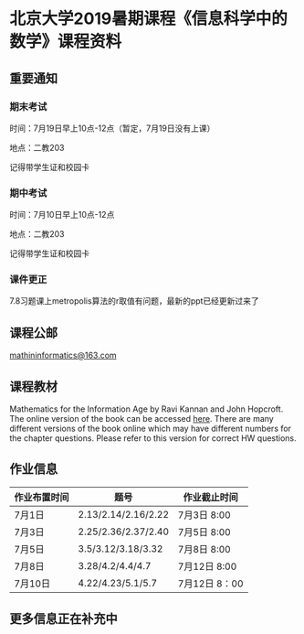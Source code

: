 # 北京大学2019暑期课程《信息科学中的数学》课程资料

## 重要通知

### 期末考试
时间：7月19日早上10点-12点（暂定，7月19日没有上课）

地点：二教203

记得带学生证和校园卡

### 期中考试
时间：7月10日早上10点-12点

地点：二教203

记得带学生证和校园卡

### 课件更正
7.8习题课上metropolis算法的r取值有问题，最新的ppt已经更新过来了

## 课程公邮
mathininformatics@163.com

## 课程教材
Mathematics for the Information Age by Ravi Kannan and John Hopcroft. The online version of the book can be accessed [here](http://www.cs.cornell.edu/jeh/book%20no%20so;utions%20March%202019.pdf). There are many different versions of the book online which may have different numbers for the chapter questions. Please refer to this version for correct HW questions.
## 作业信息

| 作业布置时间 | 题号 | 作业截止时间|
| ------ | ------ | ------|
| 7月1日 | 2.13/2.14/2.16/2.22 | 7月3日 8:00|
| 7月3日 | 2.25/2.36/2.37/2.40 | 7月5日 8:00|
| 7月5日 | 3.5/3.12/3.18/3.32 |  7月8日 8:00|
| 7月8日 | 3.28/4.2/4.4/4.7 |  7月12日 8:00|
| 7月10日 | 4.22/4.23/5.1/5.7 | 7月12日 8：00|
## 更多信息正在补充中
